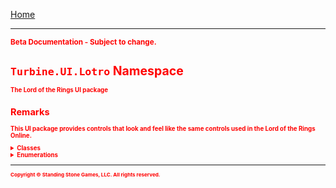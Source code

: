 <a href="index">Home</a>
<hr/>
<sub style="color:red; font-weight:bold">Beta Documentation - Subject to change.<sub>

# `Turbine.UI.Lotro` Namespace
The Lord of the Rings UI package

## Remarks
This UI package provides controls that look and feel like the same controls used in the Lord of the Rings Online.

<details>
<summary>Classes</summary>
<ul style="column-count:3">
	<li>BaseItemControl</li>
	<li>Button</li>
	<li>CheckBox</li>
	<li>DragDropInfo</li>
	<li>EffectDisplay</li>
	<li>EntityControl</li>
	<li>EquipmentSlot</li>
	<li>GoldButton</li> 
	<li>GoldWindow</li> 
	<li>ItemControl</li> 
	<li>ItemInfoControl</li> 
	<li>LotroUI</li> 
	<li>LotroUIElement</li> 
	<li><a href="turbine.ui.lotro.quickslot">Quickslot</a></li> 
	<li>ScrollBar</li> 
	<li>Shortcut</li> 
	<li>TextBox</li> 
	<li>Window</li> 
</ul>
</details>

<details>
<summary>Enumerations</summary>
<ul>
	<li>Action</li>
	<li>Font</li>
	<li>ShortcutType</li>
</ul>
</details>

<hr/>
<sub>Copyright &copy; Standing Stone Games, LLC.  All rights reserved.</sub>